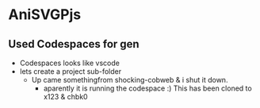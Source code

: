 # AniSVGPjs 
## Used Codespaces for gen
- Codespaces looks like vscode
- lets create a project sub-folder
  - Up came somethingfrom shocking-cobweb & i shut it down.
    - aparently it is running the codespace :)
This has been cloned to x123 & chbk0

    
